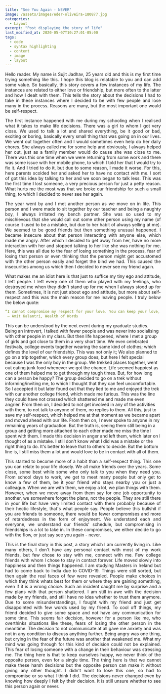 ```yaml
---
title: "See You Again - NEVER"
image: /assets/images/eder-oliveira-180877.jpg
categories:
  - Layout
excerpt: "Post displaying the story of life"
last_moified_at: 2020-05-07T10:27:01-05:00
tags: 
  - code
  - syntax highlighting
  - content
  - image
  - layout
---
```


<p style="text-align: justify;">
  Hello reader. My name is Sujit Jadhav, 25 years old and this is my first time trying something like this. I hope this blog is relatable to you and can add some value. So basically, this story covers a few instances of my life. The instances are related to either love or friendship, but more often to the latter and how I dealt with them. This tells the story about the decisions I had to take in these instances where I decided to be with few people and lose many in the process. Reasons are many, but the most important one would be self-respect.
 </p>

<p style="text-align: justify;">
  The first instance happened with me during my schooling when I realised what it takes to make life decisions. There was a girl to whom I got very close. We used to talk a lot and shared everything, be it good or bad, exciting or boring, basically every small thing that was going on in our lives. We went out together often and I would sometimes even help do her daily chores. She always called me for some help and obviously, I always helped her out, just as a family member would do cause she was close to me. There was this one time when we were returning from some work and there was some issue with her mobile phone, to which I told her that I would try to fix it. And I tried to do it, but due to some reason, I made it worse. For this, here parents scolded her and asked her to have no contact with me. I sort of got this idea by talking to her and we soon began to talk less. This was the first time I lost someone, a very precious person for just a petty reason. What hurts me the most was that we broke our friendship for such a small thing, to which I decided to never see her again.
</p>

<p style="text-align: justify;">
  The year went by and I met another person as we move on in life. This person and I were made to sit together by our teacher and being a naughty boy, I always irritated my bench partner. She was so used to my mischievous that she would call out some other person using my name (of course it used to be a mistake, but due to her habit of always yelling at me). We seemed to be good friends but then something unusual happened. I became insecure about that person interacting with anyone else, which made me angry. After which I decided to get away from her, have no more interaction with her and stopped talking to her like she was nothing for me. Here, this was all due to the fear of losing something in the process, fear of losing that person or even thinking that the person might get accustomed with the other person easily and forget the bind we had. This caused the insecurities among us which then I decided to never see my friend again.
</p>

<p style="text-align: justify;">
  What makes me an idiot here is that just to suffice my tiny ego and attitude, I left people. I left every one of them who played with my feelings, who destroyed me when they didn't stand up for me when I always stood up for them. Sometimes, it is not just about ego and attitude, but more about self-respect and this was the main reason for me leaving people. I truly below the below quote:
  
  ```yaml
  “I cannot compromise my respect for your love. You can keep your love, I will keep my respect.”
   ― Amit Kalantri, Wealth of Words
  ```
  This can be understood by the next event during my graduate studies. Being an introvert, I talked with fewer people and was never into socialising with other people in my class. But then life happened, where I met a group of girls and got close to them in a very short time. We even celebrated festivals, college events together wearing the same kind of clothes; which defines the level of our friendship. This was not only it; We also planned to go on a trip together, which every group does, but here I felt special because I was the only boy in the group. We trekked places together, went out eating junk food whenever we got the chance. Life seemed happiest as one of them helped me to get through my tough times. But, for how long can a person be happy? The group decided to go on a trek without informing/inviting me, to which I thought that they can feel uncomfortable. So I accepted it but later found out that they lied to me and enjoyed the trek with our another college friend, which made me furious. This was the line they could have not crossed which shattered me and made me even angrier. From then on, I decided to not get involved in any of the activities with them, to not talk to anyone of them, no replies to them. All this, just to save my self-respect, which helped me at that moment as we became apart and moved ahead with our life. From then on, I never spoke to anyone in my remaining years of graduation. But the truth is, seeing them still being in a group and getting more attached to each other made me miss the time I spent with them. I made this decision in anger and left them, which later on I thought of as a mistake. I still don't know what I did was a mistake or the right thing to do. It's better to leave that to others to decide. But the bottom line is, I still miss them a lot and would love to be in contact with all of them.
</p>

<p style="text-align: justify;">
  This started to become more of a habit than a self-respect thing. This one you can relate to your life closely. We all make friends over the years. Some close, some best while some who only talk to you when they need you. From school days to work, we get to meet many people but only get to know a few of them, be it your friend who stays nearby you or just a colleague. When we are with them, we enjoy a lot, we plan things with them. However, when we move away from them say for one job opportunity to another, we somewhere forget the plans, not the people. They are still there in your life but have very limited contact with them probably because of their hectic lifestyle, that's what people say. People believe this bullshit if you are friends to someone, there would be fewer compromises and more of retardedness in the form of enjoyment. We understand each and everyone, we understand our friends' schedule, but compromising in friendships is a lot to take in. In these compromises, we either decide to go with the flow, or just say see you again - never.
</p>

<p style="text-align: justify;">
  This is the final story in this post, a story which I am currently living in. Like many others, I don't have any personal contact with most of my work friends, but few chose to stay with me, connect with me. Few college friends with whom I chose to stay in contact forever. Life moved slowly into happiness and then things happened. I am studying Masters in Ireland but had to come back to India due to COVID-19. Things were still sorted, but then again the real faces of few were revealed. People make choices in which they think whats best for them or where they are gaining something, even if it is a wrong choice. Such an incident caught me by surprise and a few plans with that person shattered. I am still in awe with the decision made by my friends, and still have no idea whether to trust them anymore. Due to some misunderstandings, I fought with my friend and just get disappointed with few words used by my friend. To cool off things, my friend decided to give some space and not have any communication for some time. This seems fair decision, however for a person like me, who overthinks situations like these, fears of losing the other person in the meantime. The decision to not communicate at all gave me anxiety and was not in any condition to discuss anything further. Being angry was one thing, but crying in the fear of the future was another that weakened me. What my mind was going through for this kind of decision could not be explained. This fear of losing someone with a change in their behaviour was stressing me. The thing here is that to keep ourselves happy, we never think of the opposite person, even for a single time. The thing here is that we cannot make these harsh decisions but the opposite person can make it without giving any other thought. I didn't want to lose this one, so had to compromise or so what I think I did. The decisions never changed even by knowing how deeply I felt by their decision. It is still unsure whether to see this person again or never.
</p>
